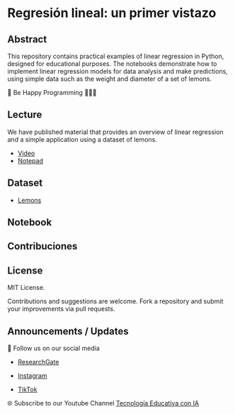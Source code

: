 # Regresión lineal: un primer vistazo

## Abstract
This repository contains practical examples of linear regression in Python, designed for educational purposes. The notebooks demonstrate how to implement linear regression models for data analysis and make predictions, using simple data such as the weight and diameter of a set of lemons.

🎉 Be Happy Programming 👨🏽‍💻

## Lecture
We have published material that provides an overview of linear regression and a simple application using a dataset of lemons.
- [Video](https://www.youtube.com/watch?v=_nrRWaUaJ-o)
- [Notepad](https://github.com/angelarmenta/regresion-lineal/blob/main/notepad/linear-regression.pdf)

## Dataset
- [Lemons](https://github.com/angelarmenta/regresion-lineal/blob/main/dataset/ds_limones.xlsx)

## Notebook

## Contribuciones

## License
MIT License.

Contributions and suggestions are welcome. Fork a repository and submit your improvements via pull requests.

## Announcements / Updates

📢 Follow us on our social media

- [ResearchGate](https://www.researchgate.net/profile/Roberto-Melendez-Armenta-2) 

- [Instagram](https://www.instagram.com/angeluxarmenta/)

- [TikTok](https://www.tiktok.com/@angeluxarmenta)

🌐 Subscribe to our Youtube Channel [Tecnología Educativa con IA](https://www.youtube.com/@educar-ia)
